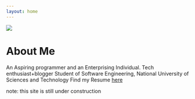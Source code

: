 ```yaml
---
layout: home
---
```

<img src="we.PNG">  
  
  
  
# About Me

An Aspiring programmer and an Enterprising Individual. Tech enthusiast+blogger Student of Software Engineering, National University of Sciences and Technology
Find my Resume <a href="http://bit.ly/2uWmLtD">here</a>

note: this site is still under construction

